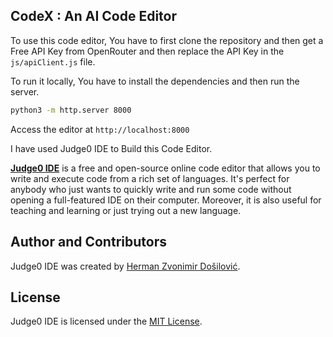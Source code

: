 ## CodeX : An AI Code Editor

To use this code editor, You have to first clone the repository and then get a Free API Key from OpenRouter and then replace the API Key in the `js/apiClient.js` file.

To run it locally, You have to install the dependencies and then run the server.

```bash
python3 -m http.server 8000
```

Access the editor at `http://localhost:8000`

I have used Judge0 IDE to Build this Code Editor.

[**Judge0 IDE**](https://ide.judge0.com) is a free and open-source online code editor that allows you to write and execute code from a rich set of languages. It's perfect for anybody who just wants to quickly write and run some code without opening a full-featured IDE on their computer. Moreover, it is also useful for teaching and learning or just trying out a new language.

## Author and Contributors
Judge0 IDE was created by [Herman Zvonimir Došilović](https://github.com/hermanzdosilovic).

## License
Judge0 IDE is licensed under the [MIT License](https://github.com/judge0/ide/blob/master/LICENSE).
